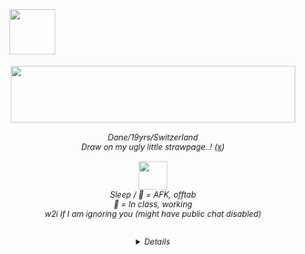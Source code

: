 <img width="80" src="https://web.archive.org/web/20091027060957/http://www.geocities.com/phnyxrayn/weedmexplore.gif">

<h6 align="center">                         
  <img  width="500" height="100" src="https://web.archive.org/web/20090728115814/http://uk.geocities.com/therealchongybaby/spacebg.gif" /> <br> <br> 
  <em> Dane/19yrs/Switzerland <br>
  Draw on my ugly little strawpage..! (<a href="https://1-900-490-freak.straw.page/">x</a>) <br> <br>
  <img  width="50" src="https://web.archive.org/web/20090727160436/http://www.geocities.com/dr_tigger/smoking-skull.gif" /> <br>
  Sleep / 🌙 = AFK, offtab <br> 
  🚫 = In class, working <br> 
  w2i if I am ignoring you (might have public chat disabled)<br> <br>
<img  width="15" src="https://web.archive.org/web/20091026232923/http://www.geocities.com/Tokyo/Market/7773/star.gif" /> <br>
    <details>
      --- <br>
Locations: spawn, docks, bakery<br>
      --- <br>
Skins I have: Oneyplays, Smiling Friends, Dan VS, Rockafire Explosion, BR BA + BCS, Trailer Park Boys,Ren & Stimpy, Treasure Island (1988), Clone High, DHMIS, TF2, The Beatles, SOAD, Frank Zappa
    </details>
</h6>


<!---
1-900-490-freak/1-900-490-freak is a ✨ special ✨ repository because its `README.md` (this file) appears on your GitHub profile.
You can click the Preview link to take a look at your changes.
--->
